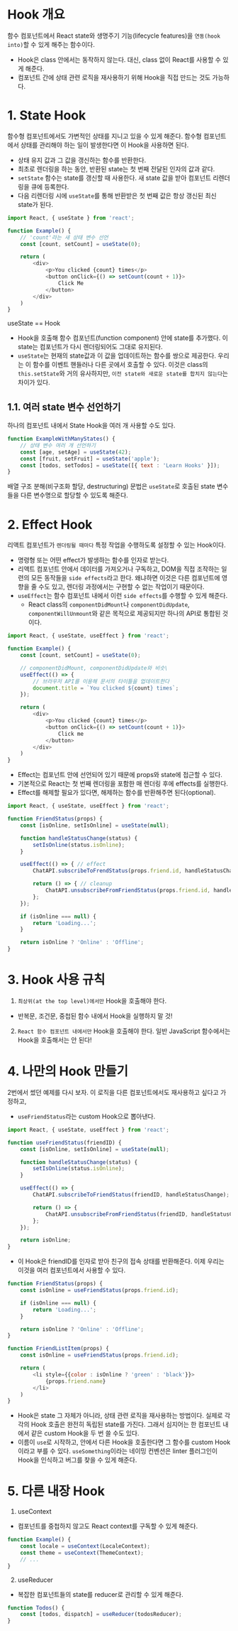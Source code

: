 # Hook 개요
함수 컴포넌트에서 React state와 생명주기 기능(lifecycle features)을 `연동(hook into)`할 수 있게 해주는 함수이다.
- Hook은 class 안에서는 동작하지 않는다. 대신, class 없이 React를 사용할 수 있게 해준다.
- 컴포넌트 간에 상태 관련 로직을 재사용하기 위해 Hook을 직접 만드는 것도 가능하다.
# 1. State Hook
함수형 컴포넌트에서도 가변적인 상태를 지니고 있을 수 있게 해준다. 함수형 컴포넌트에서 상태를 관리해야 하는 일이 발생한다면 이 Hook을 사용하면 된다.
- 상태 유지 값과 그 값을 갱신하는 함수를 반환한다.
- 최초로 렌더링을 하는 동안, 반환된 state는 첫 번째 전달된 인자의 값과 같다.
- `setState` 함수는 state를 갱신할 때 사용한다. 새 state 값을 받아 컴포넌트 리렌더링을 큐에 등록한다.
- 다음 리렌더링 시에 `useState`를 통해 반환받은 첫 번째 값은 항상 갱신된 최신 state가 된다.
```js
import React, { useState } from 'react';

function Example() {
	// 'count'라는 새 상태 변수 선언
	const [count, setCount] = useState(0);

	return (
		<div>
			<p>You clicked {count} times</p>
			<button onClick={() => setCount(count + 1)}>
				Click Me
			</button>
		</div>
	)
}
```
useState == Hook
- Hook을 호출해 함수 컴포넌트(function component) 안에 state를 추가했다. 이 state는 컴포넌트가 다시 렌더링되어도 그대로 유지된다.
- `useState`는 현재의 state값과 이 값을 업데이트하는 함수를 쌍으로 제공한다. 우리는 이 함수를 이벤트 핸들러나 다른 곳에서 호출할 수 있다. 이것은 class의 `this.setState`와 거의 유사하지만, `이전 state와 새로운 state를 합치지 않는다`는 차이가 있다.
## 1.1. 여러 state 변수 선언하기
하나의 컴포넌트 내에서 State Hook을 여러 개 사용할 수도 있다.
```js
function ExampleWithManyStates() {
	// 상태 변수 여러 개 선언하기
	const [age, setAge] = useState(42);
	const [fruit, setFruit] = useState('apple');
	const [todos, setTodos] = useState([{ text : 'Learn Hooks' }]);
}
```
배열 구조 분해(비구조화 할당, destructuring) 문법은 `useState`로 호출된 state 변수들을 다른 변수명으로 할당할 수 있도록 해준다.
# 2. Effect Hook
리액트 컴포넌트가 `렌더링될 때마다` 특정 작업을 수행하도록 설정할 수 있는 Hook이다.
- 명령형 또는 어떤 effect가 발생하는 함수를 인자로 받는다.
- 리액트 컴포넌트 안에서 데이터를 가져오거나 구독하고, DOM을 직접 조작하는 일련의 모든 동작들을 `side effects`라고 한다. 왜냐하면 이것은 다른 컴포넌트에 영향을 줄 수도 있고, 렌더링 과정에서는 구현할 수 없는 작업이기 때문이다.
- `useEffect`는 함수 컴포넌트 내에서 이런 `side effects`를 수행할 수 있게 해준다.
	-	React class의 `componentDidMount`나 `componentDidUpdate`, `componentWillUnmount`와 같은 목적으로 제공되지만 하나의 API로 통합된 것이다.
```js
import React, { useState, useEffect } from 'react';

function Example() {
	const [count, setCount] = useState(0);

	// componentDidMount, componentDidUpdate와 비슷\
	useEffect(() => {
		// 브라우저 API를 이용해 문서의 타이틀을 업데이트한다
		document.title = `You clicked ${count} times`;
	});

	return (
		<div>
			<p>You clicked {count} times</p>
			<button onClick={() => setCount(count + 1)}>
				Click me
			</button>
		</div>
	)
}
```
- Effect는 컴포넌트 안에 선언되어 있기 때문에 props와 state에 접근할 수 있다.
- 기본적으로 React는 첫 번째 렌더링을 포함한 매 렌더링 후에 effects를 실행한다.
- Effect를 해제할 필요가 있다면, 해제하는 함수를 반환해주면 된다(optional).
```js
import React, { useState, useEffect } from 'react';

function FriendStatus(props) {
	const [isOnline, setIsOnline] = useState(null);

	function handleStatusChange(status) {
		setIsOnline(status.isOnline);
	}

	useEffect(() => { // effect
		ChatAPI.subscribeToFrendStatus(props.friend.id, handleStatusChange);

		return () => { // cleanup
			ChatAPI.unsubscribeFromFriendStatus(props.friend.id, handleStatusChange);
		};
	});

	if (isOnline === null) {
		return 'Loading...';
	}

	return isOnline ? 'Online' : 'Offline';
}
```
# 3. Hook 사용 규칙
1. `최상위(at the top level)에서만` Hook을 호출해야 한다.
- 반복문, 조건문, 중첩된 함수 내에서 Hook을 실행하지 말 것!
2. `React 함수 컴포넌트 내에서만` Hook을 호출해야 한다. 일반 JavaScript 함수에서는 Hook을 호출해서는 안 된다!

# 4. 나만의 Hook 만들기
2번에서 썼던 예제를 다시 보자. 이 로직을 다른 컴포넌트에서도 재사용하고 싶다고 가정하고,
- `useFriendStatus`라는 custom Hook으로 뽑아낸다.
```js
import React, { useState, useEffect } from 'react';

function useFriendStatus(friendID) {
	const [isOnline, setIsOnline] = useState(null);

	function handleStatusChange(status) {
		setIsOnline(status.isOnline);
	}

	useEffect(() => {
		ChatAPI.subscribeToFriendStatus(friendID, handleStatusChange);

		return () => {
			ChatAPI.unsubscribeFromFriendStatus(friendID, handleStatusChange);
		};
	});

	return isOnline;
}
```
- 이 Hook은 friendID를 인자로 받아 친구의 접속 상태를 반환해준다. 이제 우리는 이것을 여러 컴포넌트에서 사용할 수 있다.
```js
function FriendStatus(props) {
	const isOnline = useFriendStatus(props.friend.id);

	if (isOnline === null) {
		return 'Loading...';
	}

	return isOnline ? 'Online' : 'Offline';
}

function FriendListItem(props) {
	const isOnline = useFriendStatus(props.friend.id);

	return (
		<li	style={{color : isOnline ? 'green' : 'black'}}>
			{props.friend.name}
		</li>
	)
}
```
- Hook은 state 그 자체가 아니라, 상태 관련 로직을 재사용하는 방법이다. 실제로 각각의 Hook 호출은 완전히 독립된 state를 가진다. 그래서 심지어는 한 컴포넌트 내에서 같은 custom Hook을 두 번 쓸 수도 있다.
- 이름이 `use`로 시작하고, 안에서 다른 Hook을 호출한다면 그 함수를 custom Hook이라고 부를 수 있다. `useSomething`이라는 네이밍 컨벤션은 linter 플러그인이 Hook을 인식하고 버그를 찾을 수 있게 해준다.
# 5. 다른 내장 Hook
1. useContext
- 컴포넌트를 중첩하지 않고도 React context를 구독할 수 있게 해준다.
```js
function Example() {
	const locale = useContext(LocaleContext);
	const theme = useContext(ThemeContext);
	// ...
}
```
2. useReducer
- 복잡한 컴포넌트들의 state를 reducer로 관리할 수 있게 해준다.
```js
function Todos() {
	const [todos, dispatch] = useReducer(todosReducer);
}
```
